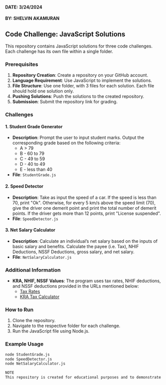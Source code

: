 
#### DATE: 3/24/2024

#### BY: SHELVIN AKAMURAN


## Code Challenge: JavaScript Solutions

This repository contains JavaScript solutions for three code challenges. Each challenge has its own file within a single folder.

### Prerequisites
1. **Repository Creation**: Create a repository on your GitHub account.
2. **Language Requirement**: Use JavaScript to implement the solutions.
3. **File Structure**: Use one folder, with 3 files for each solution. Each file should hold one solution only.
4. **Pushing Solutions**: Push the solutions to the created repository.
5. **Submission**: Submit the repository link for grading.

### Challenges
#### 1. Student Grade Generator
- **Description**: Prompt the user to input student marks. Output the corresponding grade based on the following criteria:
  - A > 79
  - B - 60 to 79
  - C - 49 to 59
  - D - 40 to 49
  - E - less than 40
- **File**: `StudentGrade.js`

#### 2. Speed Detector
- **Description**: Take as input the speed of a car. If the speed is less than 70, print "Ok". Otherwise, for every 5 km/s above the speed limit (70), give the driver one demerit point and print the total number of demerit points. If the driver gets more than 12 points, print "License suspended".
- **File**: `SpeedDetector.js`

#### 3. Net Salary Calculator
- **Description**: Calculate an individual’s net salary based on the inputs of basic salary and benefits. Calculate the payee (i.e. Tax), NHIF Deductions, NSSF Deductions, gross salary, and net salary.
- **File**: `NetSalaryCalculator.js`

### Additional Information
- **KRA, NHIF, NSSF Values**: The program uses tax rates, NHIF deductions, and NSSF deductions provided in the URLs mentioned below:
  - [Tax Rates](https://www.aren.co.ke/payroll/taxrates.htm)
  - [KRA Tax Calculator](https://www.kra.go.ke/en/individual/calculate-tax/calculating-tax/paye)

### How to Run
1. Clone the repository.
2. Navigate to the respective folder for each challenge.
3. Run the JavaScript file using Node.js.

### Example Usage
```bash
node StudentGrade.js
node SpeedDetector.js
node NetSalaryCalculator.js

NOTE
This repository is created for educational purposes and to demonstrate problem-solving skills in JavaScript.



